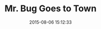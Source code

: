 ---
layout: bug-goes-to-town.hbs
title: Mr. Bug Goes to Town
director: Fleischer Studio
year: 1941
date: 2015-08-06 15:12:33
description: One of the earliest examples of notations for an animated film. Created by the Fleischer studio for their feature length film Mr. Bug Goes to Town (1941).
image: https://farm6.staticflickr.com/5658/21936516296_4be6d97d82_b.jpg
thumb: https://farm6.staticflickr.com/5658/21936516296_4be6d97d82.jpg
scripts:
  - Functions
poster: bug-goes-to-town-poster.jpg
videos:
  - mp4: bug-goes-to-town.mp4
  - webm: a-chairy-tale.webm
  - ogg: bug-goes-to-town.ogv
gFont: "Geo|Warnes"
---